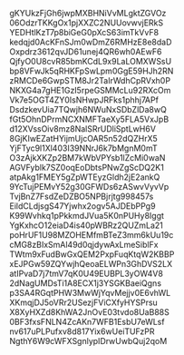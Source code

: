 gKYUkzFjGh6jwpMXBHNiVvMLgktZGVOz
06OdzrTKKgOx1pjXXZC2NUUovwvjERkS
YEDHtlKzT7p8biGeG0pXcS63imTkVvF8
kedqjd0AcKFnSJm0wDmZ6RMHzE8e8daD
Oxpdrz3612qvJD61unej4QR6wh0AEwF6
QjfyO0U8cvR85bmKCdL9x9LaLOMXWSsU
bp8VFwJk5qRHKFpSwLpm0GgE59HJh2RN
zRMCDe6GwpSTM8Jr2TaIrWdhCpRVxh0P
NKXG4a7gHE1GzI5rpeGSMMcLu92RXcOm
Vk7e5OGT4ZY0IsNHwpJRFks1phhj7APf
DsdzkevUia7TQwjh6NWuNxSDbZlDa8wQ
fGt5OhnDPrmNCXNMFTaeXy5FLA5VxJpB
d12XVssOiv8mz8NalSRrUDliSptLwH6V
8GjKIwEZatHYijmUjcOAR5n52dQZHrX5
YjFTyc9l1Xl403I39NNrJ6k7bMgnM0mT
O3zAjkXKZp2BM7kWbVPYsb1lZcMi0waN
AGVFyblk7SZ0oqEoDbtsPNwZgScDQ2K1
atpAkg1FMEY5gZpWTEyzGldh2jE2ankQ
9YcTujPEMvY52g30GFWDs6zASwvVyvVp
TvjBnZ7FsdZeDZBO5NPBjrjtg998457s
EildCLdjsgS47Yjwhx2ogv5AJDEbPPg9
K99Wvhkq1pPkkmdJVua5K0nPUHy8Iggt
YgKxhcO12eiaD4is40pWBRz2QUZmLa21
poHrUF1U98MZOHEMfmBTeZ3mm6kUu19c
cMG8zBIxSmAl49d0qjdywAxLmeSiblFx
TWtm9xFudBwGxQEM2PxpFuqKtqW2KBBP
xEJPGw59ZQYwjhQeoaELWPn3GhDVS2LX
atIPvaD7j7tmV7qK0U49EUBPL3yOW4V8
2dNagUMDsTi1A8ECX1j3YSGKBaeiQgns
p3SA4RGqtPHW3MwWjYqvMejjv0E6vhWL
XKmqjDJ5oVRr2USezjFViCXfyHYSPrsu
X8XyHXZd8KhWA2JnOvE03tvdo8UaB88S
0BF3fxsFNLN4ZcAKn7WFB1EsbU7eWLsf
nv617uPLPufxv8d817Yix6wUeiTUFzPR
NgthY6W9cWFXSgnlypIDrwUwbQuj2qoM
